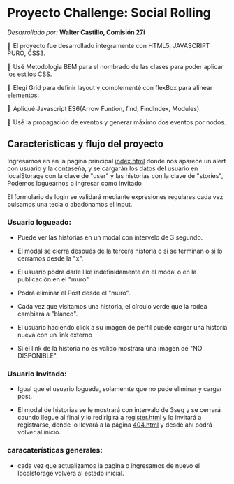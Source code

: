 # Proyecto Challenge: Social Rolling
 _Desarrollado por:_  **Walter Castillo, Comisión 27i**  

:round_pushpin: El proyecto fue desarrollado integramente con HTML5, JAVASCRIPT PURO, CSS3.  

:round_pushpin: Usé Metodologia BEM para el nombrado de las clases para poder aplicar los estilos CSS.  

:round_pushpin: Elegí Grid para definir layout y complementé con  flexBox para alinear elementos.  

:round_pushpin: Apliqué Javascript ES6(Arrow Funtion, find, FindIndex, Modules).  

:round_pushpin: Usé la propagación de eventos y generar máximo dos eventos por nodos.  


## Características y flujo del proyecto 
Ingresamos en en la pagina principal [index.html](https://dazzling-tereshkova-cc9a5c.netlify.app/) donde nos aparece un alert con usuario y la contaseña, y se cargarán los datos del usuario en localStorage con la clave de "user" y las historias con la clave de "stories",
Podemos loguearnos o ingresar como invitado  

El formulario de login se validará mediante expresiones regulares cada vez  pulsamos una tecla o abadonamos el input.  

### Usuario logueado:  

- Puede ver las historias en un modal con intervelo de 3 segundo.  

- El modal se cierra después de la tercera historia o si se terminan o si lo cerramos desde la "x".  

- El usuario podra darle like indefinidamente en el modal o en la publicación en el "muro".  

- Podrá eliminar el Post desde el "muro".

- Cada vez que visitamos una historia, el círculo verde que la rodea cambiará a "blanco".

- El usuario haciendo click a su imagen de perfil puede cargar una historia nueva con un link externo  
  
- Si el link de la historia no es valido mostrará una imagen de "NO DISPONIBLE".  

### Usuario Invitado:  

- Igual que el usuario logueda, solamemte que no pude eliminar y cargar post.  

- El modal de historias se le mostrará con intervalo de 3seg y se cerrará caundo llegue al final y lo redirigirá a  [register.html](https://dazzling-tereshkova-cc9a5c.netlify.app/register.html)  y lo invitará  a registrarse, donde lo llevará a la página  [404.html](https://dazzling-tereshkova-cc9a5c.netlify.app/404.html) y desde ahí podrá volver al inicio.  


### caracaterísticas generales:

- cada vez que actualizamos la pagina o ingresamos de nuevo el localstorage volvera al estado inicial.

